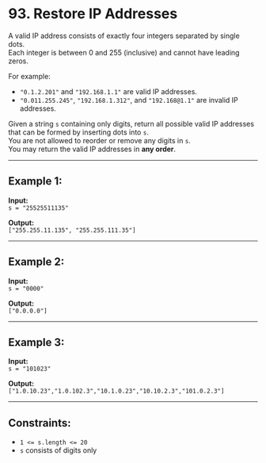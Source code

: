 # 93. Restore IP Addresses

A valid IP address consists of exactly four integers separated by single dots.  
Each integer is between 0 and 255 (inclusive) and cannot have leading zeros.

For example:  
- `"0.1.2.201"` and `"192.168.1.1"` are valid IP addresses.  
- `"0.011.255.245"`, `"192.168.1.312"`, and `"192.168@1.1"` are invalid IP addresses.

Given a string `s` containing only digits, return all possible valid IP addresses that can be formed by inserting dots into `s`.  
You are not allowed to reorder or remove any digits in `s`.  
You may return the valid IP addresses in **any order**.

---

## Example 1:
**Input:**  
`s = "25525511135"`

**Output:**  
`["255.255.11.135", "255.255.111.35"]`

---

## Example 2:
**Input:**  
`s = "0000"`

**Output:**  
`["0.0.0.0"]`

---

## Example 3:
**Input:**  
`s = "101023"`

**Output:**  
`["1.0.10.23","1.0.102.3","10.1.0.23","10.10.2.3","101.0.2.3"]`

---

## Constraints:
- `1 <= s.length <= 20`  
- `s` consists of digits only
